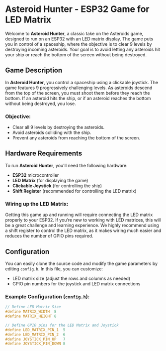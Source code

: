 # Asteroid Hunter - ESP32 Game for LED Matrix

Welcome to **Asteroid Hunter**, a classic take on the Asteroids game, designed to run on an ESP32 with an LED matrix display. The game puts you in control of a spaceship, where the objective is to clear 9 levels by destroying incoming asteroids. Your goal is to avoid letting any asteroids hit your ship or reach the bottom of the screen without being destroyed.

## Game Description
In **Asteroid Hunter**, you control a spaceship using a clickable joystick. The game features 9 progressively challenging levels. As asteroids descend from the top of the screen, you must shoot them before they reach the bottom. If an asteroid hits the ship, or if an asteroid reaches the bottom without being destroyed, you lose.

### Objective:
- Clear all 9 levels by destroying the asteroids.
- Avoid asteroids colliding with the ship.
- Prevent any asteroids from reaching the bottom of the screen.

## Hardware Requirements
To run **Asteroid Hunter**, you'll need the following hardware:

- **ESP32** microcontroller
- **LED Matrix** (for displaying the game)
- **Clickable Joystick** (for controlling the ship)
- **Shift Register** (recommended for controlling the LED matrix)
  
### Wiring up the LED Matrix:
Getting this game up and running will require connecting the LED matrix properly to your ESP32. If you’re new to working with LED matrices, this will be a great challenge and learning experience. We highly recommend using a shift register to control the LED matrix, as it makes wiring much easier and reduces the number of GPIO pins required.

## Configuration
You can easily clone the source code and modify the game parameters by editing `config.h`. In this file, you can customize:

- LED matrix size (adjust the rows and columns as needed)
- GPIO pin numbers for the joystick and LED matrix connections

### Example Configuration (`config.h`):
```c
// Define LED Matrix Size
#define MATRIX_WIDTH  8
#define MATRIX_HEIGHT 8

// Define GPIO pins for the LED Matrix and Joystick
#define LED_MATRIX_PIN_1  5
#define LED_MATRIX_PIN_2  6
#define JOYSTICK_PIN_UP   7
#define JOYSTICK_PIN_DOWN 8

